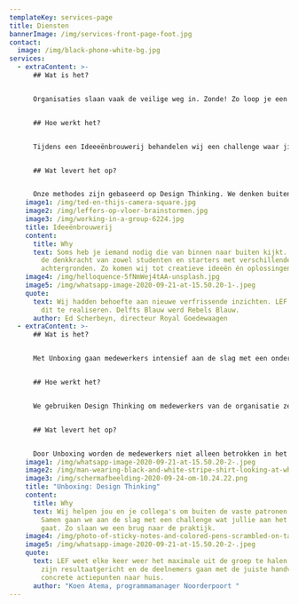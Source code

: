 ```yaml
---
templateKey: services-page
title: Diensten
bannerImage: /img/services-front-page-foot.jpg
contact:
  image: /img/black-phone-white-bg.jpg
services:
  - extraContent: >-
      ## Wat is het?


      Organisaties slaan vaak de veilige weg in. Zonde! Zo loop je een hoop creativiteit mis. Je kunt een probleem namelijk niet oplossen met de denkwijze die het veroorzaakt heeft. Soms heb je iemand nodig die van buiten naar binnen kijkt, niet gehinderd door een kokervisie of interne belangen. Daarom hebben wij een Ideeeënbrouwerij ontwikkeld.


      ## Hoe werkt het?


      Tijdens een Ideeeënbrouwerij behandelen wij een challenge waar jij een multidisciplinair team van twintigers wel eens een blik op wilt laten werpen. In een aantal sessies werken we aan het genereren van zoveel mogelijk ideeën en komen met een creatieve oplossing. Een oplossing die je in ieder geval niet verwacht.


      ## Wat levert het op?


      Onze methodes zijn gebaseerd op Design Thinking. We denken buiten de vaste patronen, stellen andere vragen en vormen een kritische sparringspartner. Hierdoor komen we snel met veel nieuwe ideeën. Het zet koers naar een nieuwe strategie, een visie of het levert een nieuw marketingplan op. Een praktisch resultaat waar je meteen mee aan de slag kunt.
    image1: /img/ted-en-thijs-camera-square.jpg
    image2: /img/leffers-op-vloer-brainstormen.jpg
    image3: /img/working-in-a-group-6224.jpg
    title: Ideeënbrouwerij
    content:
      title: Why
      text: Soms heb je iemand nodig die van binnen naar buiten kijkt. Wij combineren
        de denkkracht van zowel studenten en starters met verschillende studie
        achtergronden. Zo komen wij tot creatieve ideeën én oplossingen.
    image4: /img/helloquence-5fNmWej4tAA-unsplash.jpg
    image5: /img/whatsapp-image-2020-09-21-at-15.50.20-1-.jpeg
    quote:
      text: Wij hadden behoefte aan nieuwe verfrissende inzichten. LEF was in staat
        dit te realiseren. Delfts Blauw werd Rebels Blauw.
      author: Ed Scherbeyn, directeur Royal Goedewaagen
  - extraContent: >-
      ## Wat is het?


      Met Unboxing gaan medewerkers intensief aan de slag met een onderwerp of thema wat de organisatie aan het hart gaat. Wij helpen om buiten de vaste patronen te denken en om tot een resultaat te komen waar je de volgende dag mee aan de slag kunt. 


      ## Hoe werkt het?


      We gebruiken Design Thinking om medewerkers van de organisatie zelfstandig vorm te laten geven aan bijvoorbeeld een geformuleerde visie of strategie. Maar het zijn de medewerkers die de sessie écht tot leven brengen. Wij zorgen ervoor dat die energie en inspiratie leiden naar een praktisch resultaat.


      ## Wat levert het op?


      Door Unboxing worden de medewerkers niet alleen betrokken in het proces, hun kennis en creativiteit wordt optimaal benut om het thema verder te brengen in de organisatie. Zo sla je een brug naar de praktijk.
    image1: /img/whatsapp-image-2020-09-21-at-15.50.20-2-.jpeg
    image2: /img/man-wearing-black-and-white-stripe-shirt-looking-at-white-212286.jpg
    image3: /img/schermafbeelding-2020-09-24-om-10.24.22.png
    title: "Unboxing: Design Thinking"
    content:
      title: Why
      text: Wij helpen jou en je collega's om buiten de vaste patronen te denken.
        Samen gaan we aan de slag met een challenge wat jullie aan het hart
        gaat. Zo slaan we een brug naar de praktijk.
    image4: /img/photo-of-sticky-notes-and-colored-pens-scrambled-on-table-632470.jpg
    image5: /img/whatsapp-image-2020-09-21-at-15.50.20-2-.jpeg
    quote:
      text: LEF weet elke keer weer het maximale uit de groep te halen. De sessies
        zijn resultaatgericht en de deelnemers gaan met de juiste handvatten en
        concrete actiepunten naar huis.
      author: "Koen Atema, programmamanager Noorderpoort "
---
```

